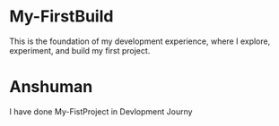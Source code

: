 # My-FirstBuild
 This  is the foundation of my development experience, where I explore, experiment, and build my first project.
# Anshuman
 I have done My-FistProject in Devlopment Journy
 